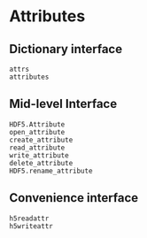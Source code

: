 # Attributes

## Dictionary interface

```@docs
attrs
attributes
```

## Mid-level Interface

```@docs
HDF5.Attribute
open_attribute
create_attribute
read_attribute
write_attribute
delete_attribute
HDF5.rename_attribute
```

## Convenience interface

```@docs
h5readattr
h5writeattr
```
